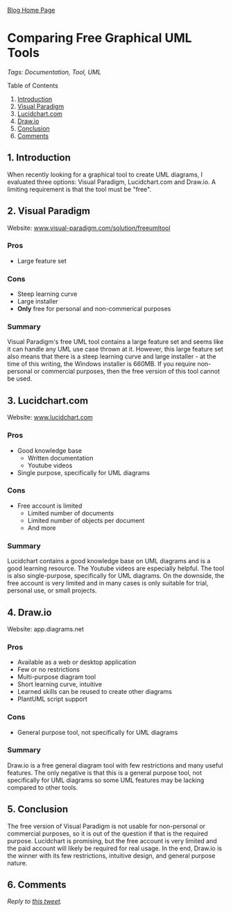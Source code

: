[Blog Home Page](../../README.md)

# Comparing Free Graphical UML Tools

_Tags: Documentation, Tool, UML_

Table of Contents
1. [Introduction](#introduction)
2. [Visual Paradigm](#visual)
3. [Lucidchart.com](#lucid)
4. [Draw.io](#draw)
5. [Conclusion](#conclusion)
6. [Comments](#comments)

##  1. <a name='introduction'></a>Introduction

When recently looking for a graphical tool to create UML diagrams, I evaluated three options: Visual Paradigm, Lucidchart.com and Draw.io. A limiting requirement is that the tool must be "free".

## 2. <a name='visual'></a>Visual Paradigm
Website: www.visual-paradigm.com/solution/freeumltool

### Pros
* Large feature set

### Cons
* Steep learning curve
* Large installer
* **Only** free for personal and non-commerical purposes

### Summary
Visual Paradigm's free UML tool contains a large feature set and seems like it can handle any UML use case thrown at it. However, this large feature set also means that there is a steep learning curve and large installer - at the time of this writing, the Windows installer is 660MB. If you require non-personal or commercial purposes, then the free version of this tool cannot be used.

## 3. <a name='lucid'></a>Lucidchart.com
Website: www.lucidchart.com

### Pros
* Good knowledge base
  * Written documentation
  * Youtube videos
* Single purpose, specifically for UML diagrams

### Cons
* Free account is limited
  * Limited number of documents
  * Limited number of objects per document
  * And more

### Summary
Lucidchart contains a good knowledge base on UML diagrams and is a good learning resource. The Youtube videos are especially helpful. The tool is also single-purpose, specifically for UML diagrams. On the downside, the free account is very limited and in many cases is only suitable for trial, personal use, or small projects.


## 4. <a name='draw'></a>Draw.io
Website: app.diagrams.net

### Pros
* Available as a web or desktop application
* Few or no restrictions
* Multi-purpose diagram tool
* Short learning curve, intuitive
* Learned skills can be reused to create other diagrams
* PlantUML script support

### Cons
* General purpose tool, not specifically for UML diagrams

### Summary
Draw.io is a free general diagram tool with few restrictions and many useful features. The only negative is that this is a general purpose tool, not specifically for UML diagrams so some UML features may be lacking compared to other tools.

## 5. <a name='conclusion'></a>Conclusion
The free version of Visual Paradigm is not usable for non-personal or commercial purposes, so it is out of the question if that is the required purpose. Lucidchart is promising, but the free account is very limited and the paid account will likely be required for real usage. In the end, Draw.io is the winner with its few restrictions, intuitive design, and general purpose nature.

## 6. <a name='comments'></a>Comments
_Reply to [this tweet]()._